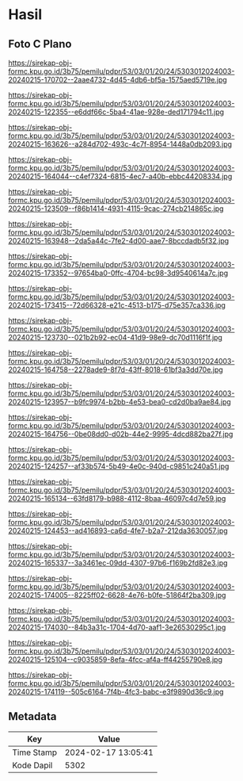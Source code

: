 # Hasil

## Foto C Plano

https://sirekap-obj-formc.kpu.go.id/3b75/pemilu/pdpr/53/03/01/20/24/5303012024003-20240215-170702--2aae4732-4d45-4db6-bf5a-1575aed5719e.jpg

https://sirekap-obj-formc.kpu.go.id/3b75/pemilu/pdpr/53/03/01/20/24/5303012024003-20240215-122355--e6ddf66c-5ba4-41ae-928e-ded171794c11.jpg

https://sirekap-obj-formc.kpu.go.id/3b75/pemilu/pdpr/53/03/01/20/24/5303012024003-20240215-163626--a284d702-493c-4c7f-8954-1448a0db2093.jpg

https://sirekap-obj-formc.kpu.go.id/3b75/pemilu/pdpr/53/03/01/20/24/5303012024003-20240215-164044--c4ef7324-6815-4ec7-a40b-ebbc44208334.jpg

https://sirekap-obj-formc.kpu.go.id/3b75/pemilu/pdpr/53/03/01/20/24/5303012024003-20240215-123509--f86b1414-4931-4115-9cac-274cb214865c.jpg

https://sirekap-obj-formc.kpu.go.id/3b75/pemilu/pdpr/53/03/01/20/24/5303012024003-20240215-163948--2da5a44c-7fe2-4d00-aae7-8bccdadb5f32.jpg

https://sirekap-obj-formc.kpu.go.id/3b75/pemilu/pdpr/53/03/01/20/24/5303012024003-20240215-173352--97654ba0-0ffc-4704-bc98-3d9540614a7c.jpg

https://sirekap-obj-formc.kpu.go.id/3b75/pemilu/pdpr/53/03/01/20/24/5303012024003-20240215-173415--72d66328-e21c-4513-b175-d75e357ca336.jpg

https://sirekap-obj-formc.kpu.go.id/3b75/pemilu/pdpr/53/03/01/20/24/5303012024003-20240215-123730--021b2b92-ec04-41d9-98e9-dc70d1116f1f.jpg

https://sirekap-obj-formc.kpu.go.id/3b75/pemilu/pdpr/53/03/01/20/24/5303012024003-20240215-164758--2278ade9-8f7d-43ff-8018-61bf3a3dd70e.jpg

https://sirekap-obj-formc.kpu.go.id/3b75/pemilu/pdpr/53/03/01/20/24/5303012024003-20240215-123957--b9fc9974-b2bb-4e53-bea0-cd2d0ba9ae84.jpg

https://sirekap-obj-formc.kpu.go.id/3b75/pemilu/pdpr/53/03/01/20/24/5303012024003-20240215-164756--0be08dd0-d02b-44e2-9995-4dcd882ba27f.jpg

https://sirekap-obj-formc.kpu.go.id/3b75/pemilu/pdpr/53/03/01/20/24/5303012024003-20240215-124257--af33b574-5b49-4e0c-940d-c9851c240a51.jpg

https://sirekap-obj-formc.kpu.go.id/3b75/pemilu/pdpr/53/03/01/20/24/5303012024003-20240215-165134--63fd8179-b988-4112-8baa-46097c4d7e59.jpg

https://sirekap-obj-formc.kpu.go.id/3b75/pemilu/pdpr/53/03/01/20/24/5303012024003-20240215-124453--ad416893-ca6d-4fe7-b2a7-212da3630057.jpg

https://sirekap-obj-formc.kpu.go.id/3b75/pemilu/pdpr/53/03/01/20/24/5303012024003-20240215-165337--3a3461ec-09dd-4307-97b6-f169b2fd82e3.jpg

https://sirekap-obj-formc.kpu.go.id/3b75/pemilu/pdpr/53/03/01/20/24/5303012024003-20240215-174005--8225ff02-6628-4e76-b0fe-51864f2ba309.jpg

https://sirekap-obj-formc.kpu.go.id/3b75/pemilu/pdpr/53/03/01/20/24/5303012024003-20240215-174030--84b3a31c-1704-4d70-aaf1-3e26530295c1.jpg

https://sirekap-obj-formc.kpu.go.id/3b75/pemilu/pdpr/53/03/01/20/24/5303012024003-20240215-125104--c9035859-8efa-4fcc-af4a-ff44255790e8.jpg

https://sirekap-obj-formc.kpu.go.id/3b75/pemilu/pdpr/53/03/01/20/24/5303012024003-20240215-174119--505c6164-7f4b-4fc3-babc-e3f9890d36c9.jpg


## Metadata

| Key        | Value               |
| ---------- | ------------------- |
| Time Stamp | 2024-02-17 13:05:41 |
| Kode Dapil | 5302                |



